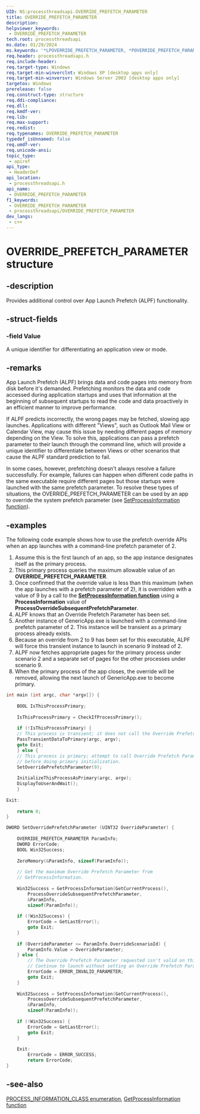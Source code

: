 ```yaml
---
UID: NS:processthreadsapi.OVERRIDE_PREFETCH_PARAMETER
title: OVERRIDE_PREFETCH_PARAMETER
description: 
helpviewer_keywords:
 - OVERRIDE_PREFETCH_PARAMETER
tech.root: processthreadsapi
ms.date: 01/29/2024
ms.keywords: '*LPOVERRIDE_PREFETCH_PARAMETER, *POVERRIDE_PREFETCH_PARAMETER, LPOVERRIDE_PREFETCH_PARAMETER, LPOVERRIDE_PREFETCH_PARAMETER structure pointer, OVERRIDE_PREFETCH_PARAMETER, OVERRIDE_PREFETCH_PARAMETER structure, _win32_override_prefetch_parameter_str, base.override_prefetch_parameter_str, processthreadsapi/LPOVERRIDE_PREFETCH_PARAMETER, processthreadsapi/OVERRIDE_PREFETCH_PARAMETER, winbase/LPOVERRIDE_PREFETCH_PARAMETER, winbase/OVERRIDE_PREFETCH_PARAMETER'
req.header: processthreadsapi.h
req.include-header: 
req.target-type: Windows
req.target-min-winverclnt: Windows XP [desktop apps only]
req.target-min-winversvr: Windows Server 2003 [desktop apps only]
targetos: Windows
prerelease: false
req.construct-type: structure
req.ddi-compliance: 
req.dll: 
req.kmdf-ver: 
req.lib: 
req.max-support: 
req.redist: 
req.typenames: OVERRIDE_PREFETCH_PARAMETER
typedef_isUnnamed: false
req.umdf-ver: 
req.unicode-ansi: 
topic_type:
 - apiref
api_type:
 - HeaderDef
api_location:
 - processthreadsapi.h
api_name:
 - OVERRIDE_PREFETCH_PARAMETER
f1_keywords:
 - OVERRIDE_PREFETCH_PARAMETER
 - processthreadsapi/OVERRIDE_PREFETCH_PARAMETER
dev_langs:
 - c++
---
```


# OVERRIDE_PREFETCH_PARAMETER structure

## -description

Provides additional control over App Launch Prefetch (ALPF) functionality.

## -struct-fields

### -field Value

A unique identifier for differentiating an application view or mode.

## -remarks

App Launch Prefetch (ALPF) brings data and code pages into memory from disk before it's demanded. Prefetching monitors the data and code accessed during application startups and uses that information at the beginning of subsequent startups to read the code and data proactively in an efficient manner to improve performance.

If ALPF predicts incorrectly, the wrong pages may be fetched, slowing app launches. Applications with different "Views", such as Outlook Mail View or  Calendar View, may cause this issue by needing different pages of memory depending on the View. To solve this, applications can pass a prefetch parameter to their launch through the command line, which will provide a unique identifier to differentiate between Views or other scenarios that cause the ALPF standard prediction to fail.

In some cases, however, prefetching doesn't always resolve a failure successfully. For example, failures can happen when different code paths in the same executable require different pages but those startups were launched with the same prefetch parameter. To resolve these types of situations, the OVERRIDE_PREFETCH_PARAMETER can be used by an app to override the system prefetch parameter (see [SetProcessInformation function](nf-processthreadsapi-setprocessinformation.md)).

## -examples

The following code example shows how to use the prefetch override APIs when an app launches with a command-line prefetch parameter of 2.

1. Assume this is the first launch of an app, so the app instance designates itself as the primary process.
2. This primary process queries the maximum allowable value of an **OVERRIDE_PREFETCH_PARAMETER**.
3. Once confirmed that the override value is less than this maximum (when the app launches with a prefetch parameter of 2), it is overridden with a value of 9 by a call to the **[SetProcessInformation function](nf-processthreadsapi-setprocessinformation.md)** using a **ProcessInformation** value of **ProcessOverrideSubsequentPrefetchParameter**.
4. ALPF knows that an Override Prefetch Parameter has been set.
5. Another instance of GenericApp.exe is launched with a command-line prefetch parameter of 2. This instance will be transient as a primary process already exists.
6. Because an override from 2 to 9 has been set for this executable, ALPF will force this transient instance to launch in scenario 9 instead of 2.
7. ALPF now fetches appropriate pages for the primary process under scenario 2 and a separate set of pages for the other processes under scenario 9.
8. When the primary process of the app closes, the override will be removed, allowing the next launch of GenericApp.exe to become primary.

```cpp
int main (int argc, char *argv[]) {
    
    BOOL IsThisProcessPrimary;
    
    IsThisProcessPrimary = CheckIfProcessPrimary();
    
    if (!IsThisProcessPrimary) {    
    // This process is transient; it does not call the Override Prefetch Parameter API.
    PassTransientDataToPrimary(argc, argv);    
    goto Exit;    
    } else {    
    // This process is primary; attempt to call Override Prefetch Parameter    
    // before doing primary initialization.    
    SetOverridePrefetchParameter(9);
    
    InitializeThisProcessAsPrimary(argc, argv);    
    DisplayToUserAndWait();    
    }
    
Exit:
    
    return 0;    
}

DWORD SetOverridePrefetchParameter (UINT32 OverrideParameter) {
    
    OVERRIDE_PREFETCH_PARAMETER ParamInfo;    
    DWORD ErrorCode;    
    BOOL Win32Success;
    
    ZeroMemory(&ParamInfo, sizeof(ParamInfo));
    
    // Get the maximum Override Prefetch Parameter from    
    // GetProcessInformation.
    
    Win32Success = GetProcessInformation(GetCurrentProcess(),    
        ProcessOverrideSubsequentPrefetchParameter,    
        &ParamInfo,    
        sizeof(ParamInfo));
    
    if (!Win32Success) {    
        ErrorCode = GetLastError();
        goto Exit;    
    }
    
    if (OverrideParameter <= ParamInfo.OverrideScenarioId) {    
        ParamInfo.Value = OverrideParameter;    
    } else {    
        // The Override Prefetch Parameter requested isn't valid on this system.    
        // Continue to launch without setting an Override Prefetch Parameter.    
        ErrorCode = ERROR_INVALID_PARAMETER;    
        goto Exit;    
    }
    
    Win32Success = SetProcessInformation(GetCurrentProcess(),    
        ProcessOverrideSubsequentPrefetchParameter,    
        &ParamInfo,    
        sizeof(ParamInfo));
    
    if (!Win32Success) {    
        ErrorCode = GetLastError();    
        goto Exit;    
    }
    
    Exit:    
        ErrorCode = ERROR_SUCCESS;    
        return ErrorCode;    
}
```

## -see-also

[PROCESS_INFORMATION_CLASS enumeration](ne-processthreadsapi-process_information_class.md), [GetProcessInformation function](nf-processthreadsapi-getprocessinformation.md)
